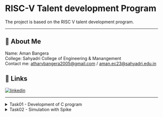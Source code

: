 # RISC-V Talent development Program

The project is based on the RISC V talent development program.
***
## 🚀 About Me 

Name: Aman Bangera <br>
College: Sahyadri College of Engineering & Manangement<br>
Contact me: atharvbangera2005@gmail.com / aman.ec23@sahyadri.edu.in<br>

## 🔗 Links
[![linkedin](https://img.shields.io/badge/linkedin-0A66C2?style=for-the-badge&logo=linkedin&logoColor=white)](https://www.linkedin.com/in/amanbangera?utm_source=share&utm_campaign=share_via&utm_content=profile&utm_medium=android_app)


---
<details>
  <summary>Task01 - Development of C program</summary>

---
### Step01: Fire up the terminal 
```bash
vsduser@vsduser-VirtualBox:~$
```

---

### Step02: change the directory to home
```bash
cd
```

---

### Step03: open leafpad  
```bash
leafpad sum1ton.c &
```

---

### Step04: Write the code
```c
#include<stdio.h>
int main(){
    int sum = 0, n = 100, i;
    for(i=0; i<=n; i++){
        sum+=i;
        printf("The sum from 1 to 100: %d \n", sum);
    }
    return 0;
}
```

---

### Step05: Save the file and run the following prompt in terminal to compile the program 
```bash
gcc sum1ton.c
```

---

### Step05: run the program
```bash
./a.out
```
![run](https://github.com/amanbangeraa/samsung-riscv/blob/main/Task01/01-output.png?raw=true)

---

### Step07: Compile the program in Assembly
```bash
riscv64-unknown-elf-gcc -O1 -mabi=lp64 -march=rv6 4i-o sum1ton.o sum1ton.c
```
![assembly](https://github.com/amanbangeraa/samsung-riscv/blob/main/Task01/04-assembydump.png?raw=true)


---

### Step08: disassemble the sum1ton.o object file for the RISC-V 64-bit architecture, displaying its assembly instructions
```bash
riscv64-unknown-elf-objdump -d sum1ton.o
```

---

### Step09: disassemble the sum1ton.o object file for the RISC-V 64-bit architecture, enable easy scrolling
```bash
riscv64-unknown-elf-objdump -d sum1ton.o | less
```
![step09](https://github.com/amanbangeraa/samsung-riscv/blob/main/Task01/05-assemblydumpless.png?raw=true)


---

### Step10: Search for the main section
![obj2](https://github.com/amanbangeraa/samsung-riscv/blob/main/Task01/06-searchmain.png?raw=true)


---

### Step10: observe the begining and final bit and count the number of instructions executed using a programmable calculator and verify with the code
![obj2](https://github.com/amanbangeraa/samsung-riscv/blob/main/Task01/08-bitcalculation2.png?raw=true)

### Step 12: Compare the results with optimizations (-Ofast)
```bash
riscv64-unknown-elf-gcc -Ofast -mabi=lp64 -march=rv6 4i-o sum1ton.o sum1ton.c
```

Once you have the optimized object file, disassemble it again:
```bash
riscv64-unknown-elf-objdump -d sum1ton.o | less
```
Then, perform the same search for main and instruction count calculations to compare with the non-optimized version.

</details>
<details>
  <summary>Task02 - Simulation with Spike</summary>
  <hr>
SPIKE is a simulator for the RISC-V architecture, allowing you to test and debug RISC-V programs without needing real hardware. It simulates a RISC-V processor and cache, and can run programs or even a Linux kernel. 

PK (Proxy Kernel) is a lightweight environment that helps run statically-linked RISC-V programs, acting like a simple operating system.

Test SPIKE through running a sample program (e.g. sum1ton.c) using both the gcc compiler and the RISC-V compiler. Confirm the two compilers produced the same output in executing the program on the simulator. 
  ### Step01: Compile and run the program
  ```bash
  cat sum1ton.c
  ```

  ```bash
  gcc sum1ton.c
  ```

  ```bash
  ./a.out
  ```
  ![c compilation](https://github.com/amanbangeraa/samsung-riscv/blob/main/Task02/00-cCompilation.png?raw=true)
  
  ---
  ### Step02: Compile with Optimization Level -O1
  ```bash
  riscv64-unknown-elf-gcc -O1 -mabi=lp64 -march=rv64i -o sum1ton.o sum1ton.c
  ```
  ![o1](https://github.com/amanbangeraa/samsung-riscv/blob/main/Task02/01-O1compilation.png?raw=true)
  ---
  
  ### Step03: Generate an Object Dump
  ```bash
  riscv64-unknown-elf-objdump -d sum1ton.o | less
  ```
  
  ---
  ### Step04: Run the Program with the SPIKE Debugger
  ```bash
  spike -d pk sum1ton.o
  ```
  ![spike](https://github.com/amanbangeraa/samsung-riscv/blob/main/Task02/02-o1spike%20compilation.png?raw=true)
  ---

  ### Step05: Compile with Optimization Level -Ofast
  ```bash
  riscv64-unknown-elf-gcc -Ofast -mabi=lp64 -march=rv64i -o sum1ton.o sum1ton.c
  riscv64-unknown-elf-objdump -d sum1ton.o | less
  ```
  ![](https://github.com/amanbangeraa/samsung-riscv/blob/main/Task02/03-ofast.png?raw=true)
  ---
  ### Step06: Run the Program with the SPIKE Debugger
  ```bash
  spike -d pk sum1ton.o
  ```
  ![](https://github.com/amanbangeraa/samsung-riscv/blob/main/Task02/04-spikecompilation.png?raw=true)
  ### Step07: Compare Outputs
  O1 debug using Spike
  ![](https://github.com/amanbangeraa/samsung-riscv/blob/main/Task02/02-o1spike%20compilation.png?raw=true)
  ---
  Ofast debug using Spike
  ![](https://github.com/amanbangeraa/samsung-riscv/blob/main/Task02/04-spikecompilation.png?raw=true)
  Compare Outputs
  Once both versions (-O1 and -Ofast) have been compiled and run, compare the outputs from both compilers. You should check:
  
  Whether the outputs match between the GCC and RISC-V compiler.
  Any differences in the assembly code or execution behavior due to optimization.

</details>
